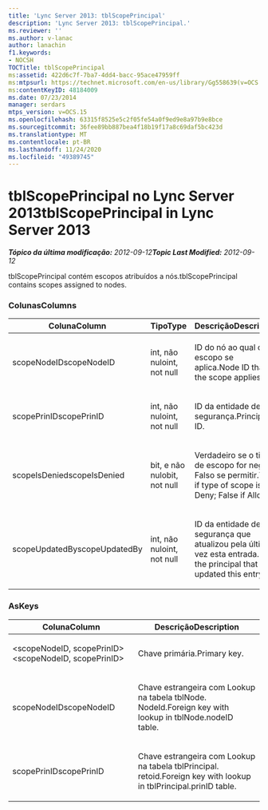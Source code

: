 ```yaml
---
title: 'Lync Server 2013: tblScopePrincipal'
description: 'Lync Server 2013: tblScopePrincipal.'
ms.reviewer: ''
ms.author: v-lanac
author: lanachin
f1.keywords:
- NOCSH
TOCTitle: tblScopePrincipal
ms:assetid: 422d6c7f-7ba7-4dd4-bacc-95ace47959ff
ms:mtpsurl: https://technet.microsoft.com/en-us/library/Gg558639(v=OCS.15)
ms:contentKeyID: 48184009
ms.date: 07/23/2014
manager: serdars
mtps_version: v=OCS.15
ms.openlocfilehash: 63315f8525e5c2f05fe54a0f9ed9e8a97b9e8bce
ms.sourcegitcommit: 36fee89bb887bea4f18b19f17a8c69daf5bc423d
ms.translationtype: MT
ms.contentlocale: pt-BR
ms.lasthandoff: 11/24/2020
ms.locfileid: "49389745"
---
```

# <a name="tblscopeprincipal-in-lync-server-2013"></a><span data-ttu-id="165df-103">tblScopePrincipal no Lync Server 2013</span><span class="sxs-lookup"><span data-stu-id="165df-103">tblScopePrincipal in Lync Server 2013</span></span>

<div data-xmlns="http://www.w3.org/1999/xhtml">

<div class="topic" data-xmlns="http://www.w3.org/1999/xhtml" data-msxsl="urn:schemas-microsoft-com:xslt" data-cs="https://msdn.microsoft.com/">

<div data-asp="https://msdn2.microsoft.com/asp">



</div>

<div id="mainSection">

<div id="mainBody"><span data-ttu-id="165df-104">

<span> </span></span><span class="sxs-lookup"><span data-stu-id="165df-104">

<span> </span></span></span>

<span data-ttu-id="165df-105">_**Tópico da última modificação:** 2012-09-12_</span><span class="sxs-lookup"><span data-stu-id="165df-105">_**Topic Last Modified:** 2012-09-12_</span></span>

<span data-ttu-id="165df-106">tblScopePrincipal contém escopos atribuídos a nós.</span><span class="sxs-lookup"><span data-stu-id="165df-106">tblScopePrincipal contains scopes assigned to nodes.</span></span>

### <a name="columns"></a><span data-ttu-id="165df-107">Colunas</span><span class="sxs-lookup"><span data-stu-id="165df-107">Columns</span></span>

<table>
<colgroup>
<col style="width: 33%" />
<col style="width: 33%" />
<col style="width: 33%" />
</colgroup>
<thead>
<tr class="header">
<th><span data-ttu-id="165df-108">Coluna</span><span class="sxs-lookup"><span data-stu-id="165df-108">Column</span></span></th>
<th><span data-ttu-id="165df-109">Tipo</span><span class="sxs-lookup"><span data-stu-id="165df-109">Type</span></span></th>
<th><span data-ttu-id="165df-110">Descrição</span><span class="sxs-lookup"><span data-stu-id="165df-110">Description</span></span></th>
</tr>
</thead>
<tbody>
<tr class="odd">
<td><p><span data-ttu-id="165df-111">scopeNodeID</span><span class="sxs-lookup"><span data-stu-id="165df-111">scopeNodeID</span></span></p></td>
<td><p><span data-ttu-id="165df-112">int, não nulo</span><span class="sxs-lookup"><span data-stu-id="165df-112">int, not null</span></span></p></td>
<td><p><span data-ttu-id="165df-113">ID do nó ao qual o escopo se aplica.</span><span class="sxs-lookup"><span data-stu-id="165df-113">Node ID that the scope applies to.</span></span></p></td>
</tr>
<tr class="even">
<td><p><span data-ttu-id="165df-114">scopePrinID</span><span class="sxs-lookup"><span data-stu-id="165df-114">scopePrinID</span></span></p></td>
<td><p><span data-ttu-id="165df-115">int, não nulo</span><span class="sxs-lookup"><span data-stu-id="165df-115">int, not null</span></span></p></td>
<td><p><span data-ttu-id="165df-116">ID da entidade de segurança.</span><span class="sxs-lookup"><span data-stu-id="165df-116">Principal ID.</span></span></p></td>
</tr>
<tr class="odd">
<td><p><span data-ttu-id="165df-117">scopeIsDenied</span><span class="sxs-lookup"><span data-stu-id="165df-117">scopeIsDenied</span></span></p></td>
<td><p><span data-ttu-id="165df-118">bit, e não nulo</span><span class="sxs-lookup"><span data-stu-id="165df-118">bit, not null</span></span></p></td>
<td><p><span data-ttu-id="165df-119">Verdadeiro se o tipo de escopo for negar; Falso se permitir.</span><span class="sxs-lookup"><span data-stu-id="165df-119">True if type of scope is Deny; False if Allow.</span></span></p></td>
</tr>
<tr class="even">
<td><p><span data-ttu-id="165df-120">scopeUpdatedBy</span><span class="sxs-lookup"><span data-stu-id="165df-120">scopeUpdatedBy</span></span></p></td>
<td><p><span data-ttu-id="165df-121">int, não nulo</span><span class="sxs-lookup"><span data-stu-id="165df-121">int, not null</span></span></p></td>
<td><p><span data-ttu-id="165df-122">ID da entidade de segurança que atualizou pela última vez esta entrada.</span><span class="sxs-lookup"><span data-stu-id="165df-122">ID of the principal that last updated this entry.</span></span></p></td>
</tr>
</tbody>
</table>


### <a name="keys"></a><span data-ttu-id="165df-123">As</span><span class="sxs-lookup"><span data-stu-id="165df-123">Keys</span></span>

<table>
<colgroup>
<col style="width: 50%" />
<col style="width: 50%" />
</colgroup>
<thead>
<tr class="header">
<th><span data-ttu-id="165df-124">Coluna</span><span class="sxs-lookup"><span data-stu-id="165df-124">Column</span></span></th>
<th><span data-ttu-id="165df-125">Descrição</span><span class="sxs-lookup"><span data-stu-id="165df-125">Description</span></span></th>
</tr>
</thead>
<tbody>
<tr class="odd">
<td><p><span data-ttu-id="165df-126">&lt;scopeNodeID, scopePrinID&gt;</span><span class="sxs-lookup"><span data-stu-id="165df-126">&lt;scopeNodeID, scopePrinID&gt;</span></span></p></td>
<td><p><span data-ttu-id="165df-127">Chave primária.</span><span class="sxs-lookup"><span data-stu-id="165df-127">Primary key.</span></span></p></td>
</tr>
<tr class="even">
<td><p><span data-ttu-id="165df-128">scopeNodeID</span><span class="sxs-lookup"><span data-stu-id="165df-128">scopeNodeID</span></span></p></td>
<td><p><span data-ttu-id="165df-129">Chave estrangeira com Lookup na tabela tblNode. NodeId.</span><span class="sxs-lookup"><span data-stu-id="165df-129">Foreign key with lookup in tblNode.nodeID table.</span></span></p></td>
</tr>
<tr class="odd">
<td><p><span data-ttu-id="165df-130">scopePrinID</span><span class="sxs-lookup"><span data-stu-id="165df-130">scopePrinID</span></span></p></td>
<td><p><span data-ttu-id="165df-131">Chave estrangeira com Lookup na tabela tblPrincipal. retoid.</span><span class="sxs-lookup"><span data-stu-id="165df-131">Foreign key with lookup in tblPrincipal.prinID table.</span></span></p></td>
</tr>
</tbody>
</table><span data-ttu-id="165df-132">


</div>

<span> </span>

</div>

</div>

</span><span class="sxs-lookup"><span data-stu-id="165df-132">


</div>

<span> </span>

</div>

</div>

</span></span></div>

